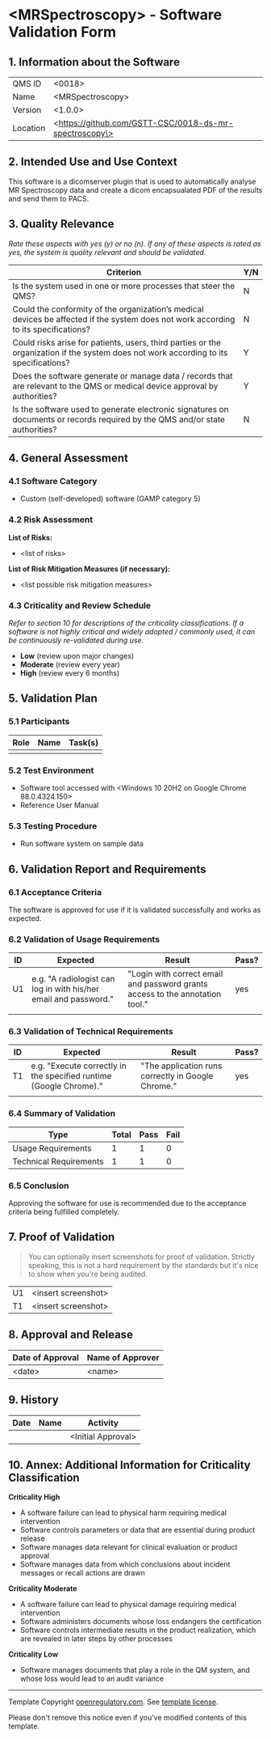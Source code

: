 # \<MRSpectroscopy\> - Software Validation Form

## 1. Information about the Software

|           |                                          |
|-----------|------------------------------------------|
| QMS ID    | \<0018\>                                 |
| Name      | \<MRSpectroscopy\>                       |
| Version   | \<1.0.0\>                                |
| Location  | \<https://github.com/GSTT-CSC/0018-ds-mr-spectroscopy\>                                  |

## 2. Intended Use and Use Context
This software is a dicomserver plugin that is used to automatically analyse MR Spectroscopy data and create a dicom encapsualated PDF of the results and send them
to PACS.

## 3. Quality Relevance

*Rate these aspects with yes (y) or no (n). If any of these aspects is rated as yes, the system is quality
relevant and should be validated.*

| **Criterion**                                                                                                                         | **Y/N** |
|---------------------------------------------------------------------------------------------------------------------------------------|---------|
| Is the system used in one or more processes that steer the QMS?                                                                       |    N    |
| Could the conformity of the organization’s medical devices be affected if the system does not work according to its specifications?   |    N    |
| Could risks arise for patients, users, third parties or the organization if the system does not work according to its specifications? |    Y    |
| Does the software generate or manage data / records that are relevant to the QMS or medical device approval by authorities?           |    Y    |
| Is the software used to generate electronic signatures on documents or records required by the QMS and/or state authorities?          |    N    |

## 4. General Assessment

### 4.1 Software Category

* Custom (self-developed) software (GAMP category 5)

### 4.2 Risk Assessment

**List of Risks:**

* \<list of risks\>

**List of Risk Mitigation Measures (if necessary):**

* \<list possible risk mitigation measures\>

### 4.3 Criticality and Review Schedule

*Refer to section 10 for descriptions of the criticality classifications. If a software is not highly critical
and widely adopted / commonly used, it can be continuously re-validated during use.*

* **Low** (review upon major changes)
* **Moderate** (review every year)
* **High** (review every 6 months)

## 5. Validation Plan

### 5.1 Participants

| Role | Name | Task(s) |
|------|------|---------|
|      |      |         |

### 5.2 Test Environment

* Software tool accessed with \<Windows 10 20H2 on Google Chrome 88.0.4324.150\>
* Reference User Manual

### 5.3 Testing Procedure

* Run software system on sample data

## 6. Validation Report and Requirements

### 6.1 Acceptance Criteria

The software is approved for use if it is validated successfully and works as expected.

### 6.2 Validation of Usage Requirements

| ID | Expected                                                         | Result                                                                        | Pass? |
|----|------------------------------------------------------------------|-------------------------------------------------------------------------------|-------|
| U1 | e.g. "A radiologist can log in with his/her email and password." | "Login with correct email and password grants access to the annotation tool." | yes   |
|    |                                                                  |                                                                               |       |

### 6.3 Validation of Technical Requirements

| ID | Expected                                                           | Result                                             | Pass? |
|----|--------------------------------------------------------------------|----------------------------------------------------|-------|
| T1 | e.g. "Execute correctly in the specified runtime (Google Chrome)." | "The application runs correctly in Google Chrome." | yes   |
|    |                                                                    |                                                    |       |

### 6.4 Summary of Validation

| Type                   | Total | Pass | Fail |
|------------------------|-------|------|------|
| Usage Requirements     | 1     | 1    | 0    |
| Technical Requirements | 1     | 1    | 0    |

### 6.5 Conclusion

Approving the software for use is recommended due to the acceptance criteria being fulfilled completely.

## 7. Proof of Validation

> You can optionally insert screenshots for proof of validation. Strictly speaking, this is not a hard
> requirement by the standards but it's nice to show when you're being audited.

|    |                       |
|----|-----------------------|
| U1 | \<insert screenshot\> |
| T1 | \<insert screenshot\> |

## 8. Approval and Release

| **Date of Approval** | **Name of Approver** |
|----------------------|----------------------|
| \<date\>             | \<name\>             |

## 9. History

| Date | Name | Activity             |
|------|------|----------------------|
|      |      | \<Initial Approval\> |

## 10. Annex: Additional Information for Criticality Classification

**Criticality High**

* A software failure can lead to physical harm requiring medical intervention
* Software controls parameters or data that are essential during product release
* Software manages data relevant for clinical evaluation or product approval
* Software manages data from which conclusions about incident messages or recall actions are drawn

**Criticality Moderate**

* A software failure can lead to physical damage requiring medical intervention
* Software administers documents whose loss endangers the certification
* Software controls intermediate results in the product realization, which are revealed in later steps by
  other processes

**Criticality Low**

* Software manages documents that play a role in the QM system, and whose loss would lead to an audit variance

---

Template Copyright [openregulatory.com](https://openregulatory.com). See [template
license](https://openregulatory.com/template-license).

Please don't remove this notice even if you've modified contents of this template.
